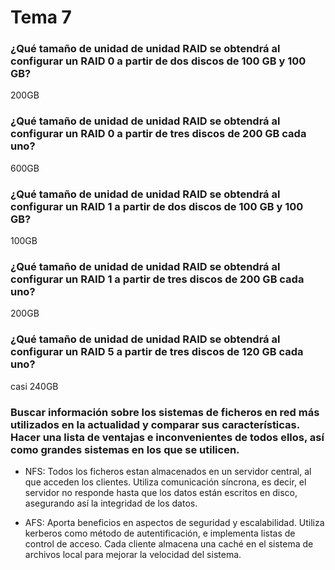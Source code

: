 # Tema 7

### ¿Qué tamaño de unidad de unidad RAID se obtendrá al configurar un RAID 0 a partir de dos discos de 100 GB y 100 GB?
200GB
### ¿Qué tamaño de unidad de unidad RAID se obtendrá al configurar un RAID 0 a partir de tres discos de 200 GB cada uno?
600GB
### ¿Qué tamaño de unidad de unidad RAID se obtendrá al configurar un RAID 1 a partir de dos discos de 100 GB y 100 GB?
100GB
### ¿Qué tamaño de unidad de unidad RAID se obtendrá al configurar un RAID 1 a partir de tres discos de 200 GB cada uno?
200GB
### ¿Qué tamaño de unidad de unidad RAID se obtendrá al configurar un RAID 5 a partir de tres discos de 120 GB cada uno?
casi 240GB
### Buscar información sobre los sistemas de ficheros en red más utilizados en la actualidad y comparar sus características. Hacer una lista de ventajas e inconvenientes de todos ellos, así como grandes sistemas en los que se utilicen.

 - NFS: Todos los ficheros estan almacenados en un servidor central, al que acceden los clientes. Utiliza comunicación síncrona, es decir, el servidor no responde hasta que los datos están escritos en disco, asegurando así la integridad de los datos.
 
 - AFS: Aporta beneficios en aspectos de seguridad y escalabilidad. Utiliza kerberos como método de autentificación, e implementa listas de control de acceso. Cada cliente almacena una caché en el sistema de archivos local para mejorar la velocidad del sistema.
